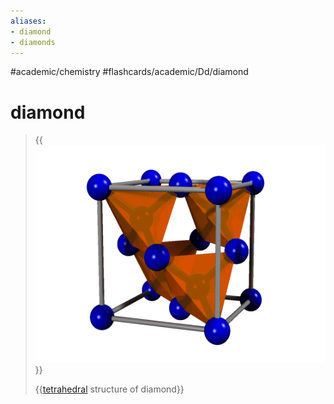 ```yaml
---
aliases:
- diamond
- diamonds
---
```


#academic/chemistry #flashcards/academic/Dd/diamond

# diamond

> {{![diamond structure](../attachments/Diamond%20structure.gif)}}
>
> {{[tetrahedral](tetrahedron.md) structure of diamond}} <!--SR:!2023-04-09,4,270!2023-04-09,4,270-->
